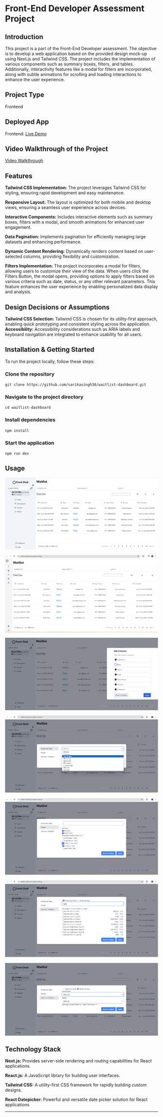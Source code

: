 # Front-End Developer Assessment Project

## Introduction
This project is a part of the Front-End Developer assessment. The objective is to develop a web application based on the provided design mock-up using Next.js and Tailwind CSS. The project includes the implementation of various components such as summary boxes, filters, and tables. Additionally, interactivity features like a modal for filters are incorporated, along with subtle animations for scrolling and loading interactions to enhance the user experience.

## Project Type
Frontend

## Deployed App
Frontend: [Live Demo](https://waitlist-dashboard-eight.vercel.app/)


## Video Walkthrough of the Project

[Video Walkthrough](https://drive.google.com/file/d/1fuqOIrV_oycnCpX4caWbC9zMigpaow6P/view?usp=sharing)


## Features
**Tailwind CSS Implementation:** The project leverages Tailwind CSS for styling, ensuring rapid development and easy maintenance.

**Responsive Layout:** The layout is optimized for both mobile and desktop views, ensuring a seamless user experience across devices.

**Interactive Components:** Includes interactive elements such as summary boxes, filters with a modal, and smooth animations for enhanced user engagement.

**Data Pagination:** Implements pagination for efficiently managing large datasets and enhancing performance.

**Dynamic Content Rendering:** Dynamically renders content based on user-selected columns, providing flexibility and customization.

**Filters Implementation:** The project incorporates a modal for filters, allowing users to customize their view of the data. When users click the Filters Button, the modal opens, providing options to apply filters based on various criteria such as date, status, or any other relevant parameters. This feature enhances the user experience by enabling personalized data display and analysis.

## Design Decisions or Assumptions

**Tailwind CSS Selection:** Tailwind CSS is chosen for its utility-first approach, enabling quick prototyping and consistent styling across the application.
**Accessibility:** Accessibility considerations such as ARIA labels and keyboard navigation are integrated to enhance usability for all users.

## Installation & Getting Started
To run the project locally, follow these steps:

### Clone the repository

    git clone https://github.com/sarikasingh30/waitlist-dashboard.git
    

### Navigate to the project directory

    cd waitlist-dashboard

### Install dependencies
 
    npm install 


### Start the application

    npm run dev




## Usage

![alt text](image.png)

![alt text](image-6.png)

![alt text](image-1.png)

![alt text](image-2.png)

![alt text](image-3.png)

![alt text](image-4.png)

![alt text](image-5.png)


## Technology Stack

**Next.js:** Provides server-side rendering and routing capabilities for React applications.

**React.js:** A JavaScript library for building user interfaces.

**Tailwind CSS:** A utility-first CSS framework for rapidly building custom designs.

**React Datepicker:** Powerful and versatile date picker solution for React applications

---